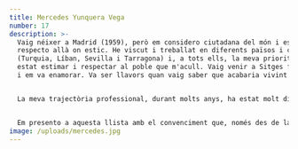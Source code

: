 ```yaml
---
title: Mercedes Yunquera Vega
number: 17
description: >-
  Vaig néixer a Madrid (1959), però em considero ciutadana del món i estimo i
  respecto allà on estic. He viscut i treballat en diferents països i ciutats
  (Turquia, Líban, Sevilla i Tarragona) i, a tots ells, la meva prioritat ha
  estat estimar i respectar al poble que m'acull. Vaig venir a Sitges fa 25 anys
  i em va enamorar. Va ser llavors quan vaig saber que acabaria vivint aquí.


  La meva trajectòria professional, durant molts anys, ha estat molt diversa i enriquidora. Des de secretària de l'ambaixador d'Espanya a Turquia, a coordinadora d'esdeveniments en Televisió i Teatre, però la meva professió actual és la meva passió: la medicina tradicional xinesa, que porto exercint des de fa 8 anys.


  Em presento a aquesta llista amb el convenciment que, només des de la llibertat de no tenir lligams ideològics que determinen el bé i el mal del meu poble, podrem lluitar per allò que creiem el millor per a Sitges. Vull recuperar el poble que em va enamorar i això només es pot fer des d'un partit amb el poble com a prioritat, amb la seva tolerància, la seva hospitalitat i, abans de res, el respecte a totes i a tots. Per això em sento totalment representada i còmoda amb Sitges GI.
image: /uploads/mercedes.jpg
---
```

